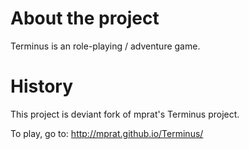 

About the project
=================
Terminus is an role-playing / adventure game.

History
=======
This project is deviant fork of mprat's Terminus project.

To play, go to: http://mprat.github.io/Terminus/
